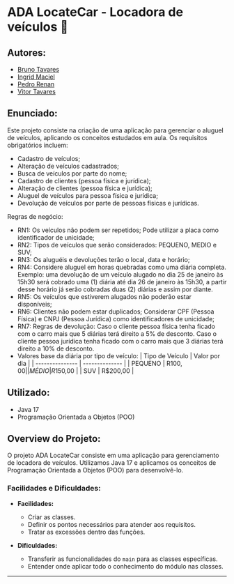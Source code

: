 # ADA LocateCar - Locadora de veículos 🚗

## Autores:
- [Bruno Tavares](https://www.linkedin.com/in/brunoviniciusdev/)
- [Ingrid Maciel](https://www.linkedin.com/in/ingrid-m-maciel/)
- [Pedro Renan](https://www.linkedin.com/in/pedrorenan/)
- [Vitor Tavares](https://www.linkedin.com/in/vitortavares1/)

## Enunciado:
Este projeto consiste na criação de uma aplicação para gerenciar o aluguel de veículos, aplicando os conceitos estudados em aula. Os requisitos obrigatórios incluem:

- Cadastro de veículos;
- Alteração de veículos cadastrados;
- Busca de veículos por parte do nome;
- Cadastro de clientes (pessoa física e jurídica);
- Alteração de clientes (pessoa física e jurídica);
- Aluguel de veículos para pessoa física e jurídica;
- Devolução de veículos por parte de pessoas físicas e jurídicas.

Regras de negócio:

- RN1: Os veículos não podem ser repetidos; Pode utilizar a placa como identificador de unicidade;
- RN2: Tipos de veículos que serão considerados: PEQUENO, MEDIO e SUV;
- RN3: Os aluguéis e devoluções terão o local, data e horário;
- RN4: Considere aluguel em horas quebradas como uma diária completa. Exemplo: uma devolução de um veículo alugado no dia 25 de janeiro às 15h30 será cobrado uma (1) diária até dia 26 de janeiro às 15h30, a partir desse horário já serão cobradas duas (2) diárias e assim por diante.
- RN5: Os veículos que estiverem alugados não poderão estar disponíveis;
- RN6: Clientes não podem estar duplicados; Considerar CPF (Pessoa Física) e CNPJ (Pessoa Jurídica) como identificadores de unicidade;
- RN7: Regras de devolução:
Caso o cliente pessoa física tenha ficado com o carro mais que 5 diárias terá direito a 5% de desconto.
Caso o cliente pessoa jurídica tenha ficado com o carro mais que 3 diárias terá direito a 10% de desconto.
- Valores base da diária por tipo de veículo:
| Tipo de Veículo | Valor por dia |
| --------------- | -------------- |
| PEQUENO         | R$100,00       |
| MÉDIO           | R$150,00       |
| SUV             | R$200,00       |

## Utilizado:
- Java 17
- Programação Orientada a Objetos (POO)

## Overview do Projeto:
O projeto ADA LocateCar consiste em uma aplicação para gerenciamento de locadora de veículos. Utilizamos Java 17 e aplicamos os conceitos de Programação Orientada a Objetos (POO) para desenvolvê-lo.

### Facilidades e Dificuldades:
- **Facilidades:**  
    - Criar as classes.
    - Definir os pontos necessários para atender aos requisitos.
    - Tratar as excessões dentro das funções.
  
- **Dificuldades:**  
    - Transferir as funcionalidades do `main` para as classes específicas.
    - Entender onde aplicar todo o conhecimento do módulo nas classes.

---
